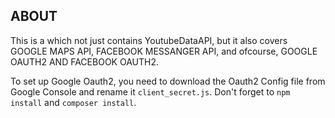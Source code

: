 ## ABOUT

  <p>This is a which not just contains YoutubeDataAPI, but it also covers GOOGLE MAPS API, FACEBOOK MESSANGER API, and ofcourse, GOOGLE OAUTH2 AND FACEBOOK OAUTH2.</p>

  To set up Google Oauth2, you need to download the Oauth2 Config file from Google Console and rename it `client_secret.js`. Don't forget to `npm install` and `composer install`.